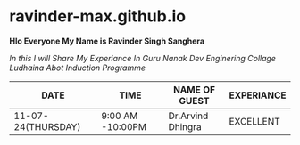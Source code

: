 # ravinder-max.github.io
**Hlo Everyone My Name is Ravinder Singh Sanghera**

*In this I will Share My Experiance In Guru Nanak Dev Enginering Collage Ludhaina Abot Induction Programme* 

| DATE | TIME | NAME OF GUEST | EXPERIANCE  |
| ----------- | ----------- | -------------- | ------------ |
| 11-07-24(THURSDAY) | 9:00 AM -10:00PM | Dr.Arvind Dhingra | EXCELLENT |

